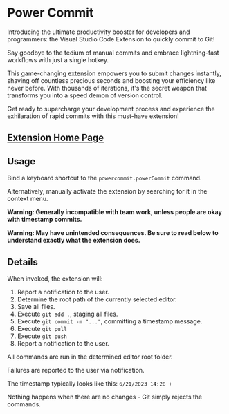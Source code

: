 # Power Commit

Introducing the ultimate productivity booster for developers and programmers: the Visual Studio Code Extension to quickly commit to Git!

Say goodbye to the tedium of manual commits and embrace lightning-fast workflows with just a single hotkey.

This game-changing extension empowers you to submit changes instantly, shaving off countless precious seconds and boosting your efficiency like never before. With thousands of iterations, it's the secret weapon that transforms you into a speed demon of version control.

Get ready to supercharge your development process and experience the exhilaration of rapid commits with this must-have extension!

## [Extension Home Page](https://marketplace.visualstudio.com/items?itemName=Eshnek.power-commit&ssr=false)

## Usage

Bind a keyboard shortcut to the `powercommit.powerCommit` command.

Alternatively, manually activate the extension by searching for it in the context menu.

**Warning: Generally incompatible with team work, unless people are okay with timestamp commits.**

**Warning: May have unintended consequences. Be sure to read below to understand exactly what the extension does.**

## Details

When invoked, the extension will:
1. Report a notification to the user.
1. Determine the root path of the currently selected editor.
1. Save all files.
1. Execute `git add .`, staging all files.
1. Execute `git commit -m "..."`, committing a timestamp message.
1. Execute `git pull`
1. Execute `git push`
1. Report a notification to the user.

All commands are run in the determined editor root folder.

Failures are reported to the user via notification.

The timestamp typically looks like this: `6/21/2023 14:28 +`

Nothing happens when there are no changes - Git simply rejects the commands.
